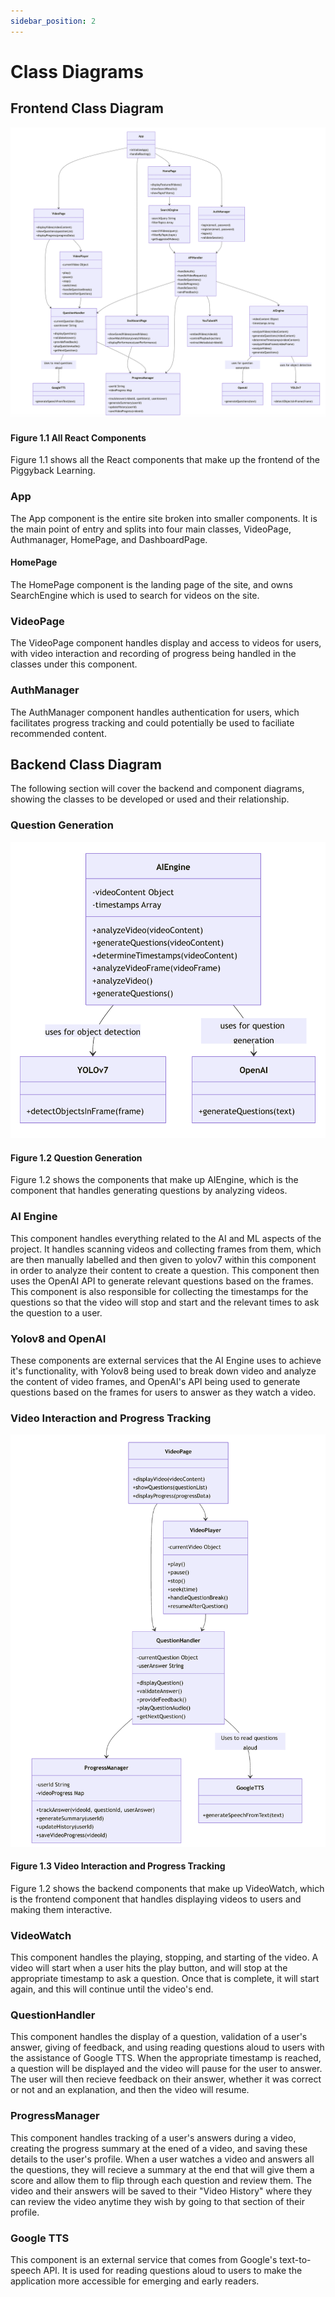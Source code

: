 ```yaml
---
sidebar_position: 2
---
```


# Class Diagrams

## Frontend Class Diagram

![Alt Text](/img/Main_Class_Diagram.png)

#### Figure 1.1 All React Components
Figure 1.1 shows all the React components that make up the frontend of the Piggyback Learning.

### App
The App component is the entire site broken into smaller components. It is the main point of entry and splits into four main classes, VideoPage, Authmanager, HomePage, and DashboardPage.

#### HomePage
The HomePage component is the landing page of the site, and owns SearchEngine which is used to search for videos on the site.

### VideoPage
The VideoPage component handles display and access to videos for users, with video interaction and recording of progress being handled in the classes under this component.

### AuthManager
The AuthManager component handles authentication for users, which facilitates progress tracking and could potentially be used to faciliate recommended content.

## Backend Class Diagram

The following section will cover the backend and component diagrams, showing the classes to be developed or used and their relationship.

### Question Generation

![Alt Text](/img/Question_Generation.png)

#### Figure 1.2 Question Generation

Figure 1.2 shows the components that make up AIEngine, which is the component that handles generating questions by analyzing videos.

### AI Engine

This component handles everything related to the AI and ML aspects of the project. It handles scanning videos and collecting frames from them, which are then manually labelled and then given to yolov7 within this component in order to analyze their content to create a question. This component then uses the OpenAI API to generate relevant questions based on the frames. This component is also responsible for collecting the timestamps for the questions so that the video will stop and start and the relevant times to ask the question to a user.

### Yolov8 and OpenAI

These components are external services that the AI Engine uses to achieve it's functionality, with Yolov8 being used to break down video and analyze the content of video frames, and OpenAI's API being used to generate questions based on the frames for users to answer as they watch a video.

### Video Interaction and Progress Tracking

![Alt Text](/img/Video_Interaction_And_Progress.png)

#### Figure 1.3 Video Interaction and Progress Tracking

Figure 1.2 shows the backend components that make up VideoWatch, which is the frontend component that handles displaying videos to users and making them interactive.

### VideoWatch

This component handles the playing, stopping, and starting of the video. A video will start when a user hits the play button, and will stop at the appropriate timestamp to ask a question. Once that is complete, it will start again, and this will continue until the video's end.

### QuestionHandler

This component handles the display of a question, validation of a user's answer, giving of feedback, and using reading questions aloud to users with the assistance of Google TTS. When the appropriate timestamp is reached, a question will be displayed and the video will pause for the user to answer. The user will then recieve feedback on their answer, whether it was correct or not and an explanation, and then the video will resume.

### ProgressManager

This component handles tracking of a user's answers during a video, creating the progress summary at the ened of a video, and saving these details to the user's profile. When a user watches a video and answers all the questions, they will recieve a summary at the end that will give them a score and allow them to flip through each question and review them. The video and their answers will be saved to their "Video History" where they can review the video anytime they wish by going to that section of their profile.

### Google TTS
This component is an external service that comes from Google's text-to-speech API. It is used for reading questions aloud to users to make the application more accessible for emerging and early readers.
